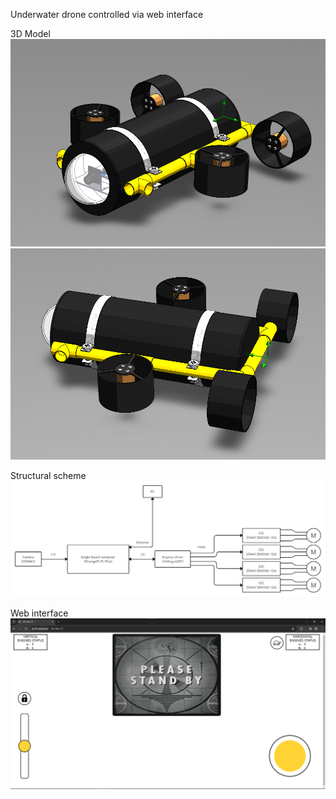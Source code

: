 Underwater drone controlled via web interface

3D Model
![3D 1](https://github.com/bepis666/TubeFish/blob/main/Media/Images/1.png)
![3D 2](https://github.com/bepis666/TubeFish/blob/main/Media/Images/2.png)

Structural scheme
![Structural scheme](https://github.com/bepis666/TubeFish/blob/main/Media/Images/structural%20scheme.png)

Web interface
![Web interface](https://github.com/bepis666/TubeFish/blob/main/Media/Images/web-interface.png)
